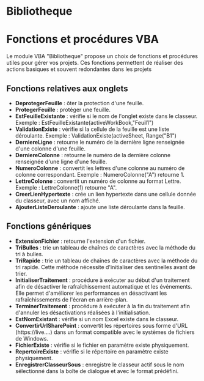 # Bibliotheque
<h1>Fonctions et procédures VBA</h1>
<p>Le module VBA "Bibliotheque" propose un choix de fonctions et procédures utiles pour gérer vos projets. Ces fonctions permettent de réaliser des actions basiques et souvent redondantes dans les projets</p>
<h2>Fonctions relatives aux onglets</h2>
<ul>
 <li><strong>DeprotegerFeuille</strong> : ôter la protection d'une feuille.</li>
 <li><strong>ProtegerFeuille</strong> : protéger une feuille.</li>
 <li><strong>EstFeuilleExistante</strong> : vérifie si le nom de l'onglet existe dans le classeur. Exemple : EstFeuilleExistante(activeWorkBook,"Feuil1")</li>
 <li><strong>ValidationExiste</strong> : vérifie si la cellule de la feuille est une liste déroulante. Exemple : ValidationExiste(activeSheet, Range("B1")</li>
 <li><strong>DerniereLigne</strong> : retourne le numéro de la dernière ligne renseignée d'une colonne d'une feuille.</li>
 <li><strong>DerniereColonne</strong> : retourne le numéro de la dernière colonne renseignée d'une ligne d'une feuille.</li>
 <li><strong>NumeroColonne</strong> : convertit les lettres d'une colonne au numéro de colonne correspondant. Exemple : NumeroColonne("A") retourne 1.</li>
 <li><strong>LettreColonne</strong> : convertit un numéro de colonne au format Lettre. Exemple : LettreColonne(1) retourne "A".</li>
 <li><strong>CreerLienHypertexte</strong> : crée un lien hypertexte dans une cellule donnée du classeur, avec un nom affiché.</strong></li>
 <li><strong>AjouterListeDeroulante</strong> : ajoute une liste déroulante dans la feuille.</li>
</ul>
<h2>Fonctions génériques</h2>
<ul>
 <li><strong>ExtensionFichier</strong> : retourne l'extension d'un fichier.</li>
 <li><strong>TriBulles</strong> : trie un tableau de chaînes de caractères avec la méthode du tri à bulles.</li>
 <li><strong>TriRapide</strong> : trie un tableau de chaînes de caractères avec la méthode du tri rapide. Cette méthode nécessite d'initialiser des sentinelles avant de trier.</li>
 <li><strong>InitialiserTraitement</strong> : procédure à exécuter au début d'un traitement afin de désactiver le rafraîchissement automatique et les événements. Elle permet d'améliorer les performances en désactivant les rafraîchissements de l'écran en arrière-plan.</li>
 <li><strong>TerminerTraitement</strong> : procédure à exécuter à la fin du traitement afin d'annuler les désactivations réalisées à l'initialisation.</li>
 <li><strong>EstNomExistant</strong> : vérifie si un nom Excel existe dans le classeur.</li>
 <li><strong>ConvertirUrlSharePoint</strong> : convertit les répertoires sous forme d'URL (https://live....) dans un format compatible avec le systèmes de fichiers de Windows.</li> 
 <li><strong>FichierExiste</strong> : vérifie si le fichier en paramètre existe physiquement.</li>
 <li><strong>RepertoireExiste</strong> : vérifie si le répertoire en paramètre existe physiquement.</li>
 <li><strong>EnregistrerClasseurSous</strong> : enregistre le classeur actif sous le nom sélectionné dans la boîte de dialogue et avec le format prédéfini.</li>
</ul>
